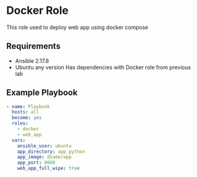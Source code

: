 # Docker Role

This role used to deploy web app using docker compose

## Requirements

- Ansible 2.17.8
- Ubuntu any version
  Has dependencies with Docker role from previous lab

## Example Playbook

```yaml
- name: Playbook
  hosts: all
  become: yes
  roles:
    - docker
    - web_app
  vars:
    ansible_user: ubuntu
    app_directory: app_python
    app_image: dsaee/app
    app_port: 8000
    web_app_full_wipe: true
```
